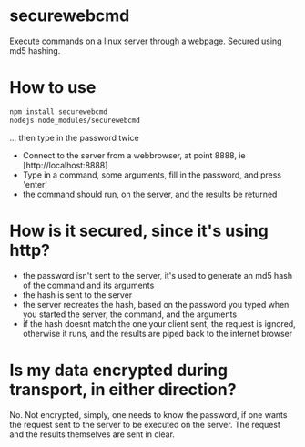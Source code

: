 # securewebcmd
Execute commands on a linux server through a webpage. Secured using md5 hashing.

# How to use

```bash
npm install securewebcmd
nodejs node_modules/securewebcmd
```
... then type in the password twice

* Connect to the server from a webbrowser, at point 8888, ie [http://localhost:8888]
* Type in a command, some arguments, fill in the password, and press 'enter'
* the command should run, on the server, and the results be returned

# How is it secured, since it's using http?

* the password isn't sent to the server, it's used to generate an md5 hash of the command and its arguments
* the hash is sent to the server
* the server recreates the hash, based on the password you typed when you started the server, the command, and the arguments
* if the hash doesnt match the one your client sent, the request is ignored, otherwise it runs, and the results are piped back to the internet browser

# Is my data encrypted during transport, in either direction?

No. Not encrypted, simply, one needs to know the password, if one wants the request sent to the server to be executed on the server.  The request and the results themselves are sent in clear.

